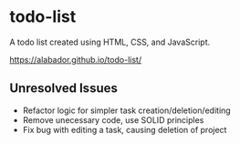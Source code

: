# todo-list
A todo list created using HTML, CSS, and JavaScript.

https://alabador.github.io/todo-list/

## Unresolved Issues
- Refactor logic for simpler task creation/deletion/editing
- Remove unecessary code, use SOLID principles
- Fix bug with editing a task, causing deletion of project
